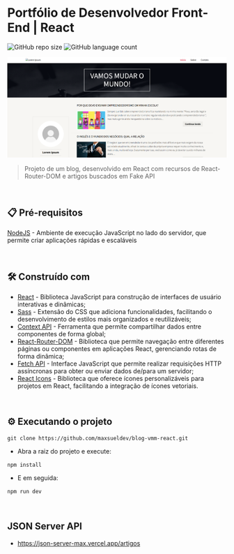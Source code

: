 # Portfólio de Desenvolvedor Front-End | React

![GitHub repo size](https://img.shields.io/github/repo-size/maxsueldev/blog-vmm-react?style=for-the-badge)
![GitHub language count](https://img.shields.io/github/languages/count/maxsueldev/blog-vmm-react?style=for-the-badge)

<img src="vamos-mudar-o-mundo-blog.png" alt="Exemplo imagem">

> Projeto de um blog, desenvolvido em React com recursos de React-Router-DOM e artigos buscados em Fake API

<br>

## 📋 Pré-requisitos

[NodeJS](https://nodejs.org/pt) - Ambiente de execução JavaScript no lado do servidor, que permite criar aplicações rápidas e escaláveis

<br>

## 🛠️ Construído com
* [React](https://pt-br.react.dev/) - Biblioteca JavaScript para construção de interfaces de usuário interativas e dinâmicas;
* [Sass](https://sass-lang.com/) - Extensão do CSS que adiciona funcionalidades, facilitando o desenvolvimento de estilos mais organizados e reutilizáveis;
* [Context API](https://pt-br.legacy.reactjs.org/docs/context.html#api) - Ferramenta que permite compartilhar dados entre componentes de forma global;
* [React-Router-DOM](https://reactrouter.com/) - Biblioteca que permite navegação entre diferentes páginas ou componentes em aplicações React, gerenciando rotas de forma dinâmica;
* [Fetch API](https://developer.mozilla.org/en-US/docs/Web/API/Fetch_API) - Interface JavaScript que permite realizar requisições HTTP assíncronas para obter ou enviar dados de/para um servidor;
* [React Icons](https://react-icons.github.io/react-icons/) - Biblioteca que oferece ícones personalizáveis para projetos em React, facilitando a integração de ícones vetoriais.
<br>


## ⚙️ Executando o projeto

```
git clone https://github.com/maxsueldev/blog-vmm-react.git
```

* Abra a raiz do projeto e execute: 

```
npm install
```

* E em seguida: 

```
npm run dev
```

<br>

## JSON Server API
* https://json-server-max.vercel.app/artigos


